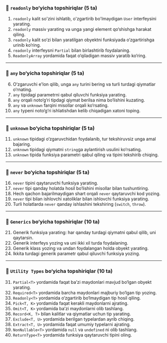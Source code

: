 

### 🔹 `readonly` bo‘yicha topshiriqlar (5 ta)

1. `readonly` kalit so'zini ishlatib, o'zgartirib bo'lmaydigan `User` interfeysini yarating.
2. `readonly` massiv yarating va unga yangi element qo‘shishga harakat qiling.
3. `readonly` kalit so‘zi bilan yaratilgan obyektni funksiyada o‘zgartirishga urinib ko‘ring.
4. `readonly` interfeysni `Partial` bilan birlashtirib foydalaning.
5. `ReadonlyArray` yordamida faqat o‘qiladigan massiv yaratib ko‘ring.

---

### 🔹 `any` bo‘yicha topshiriqlar (5 ta)

6. O‘zgaruvchi e'lon qilib, unga `any` turini bering va turli turdagi qiymatlar o‘rnating.
7. `any` tipidagi parametrni qabul qiluvchi funksiya yarating.
8. `any` orqali noto‘g‘ri tipdagi qiymat berilsa nima bo‘lishini kuzating.
9. `any` va `unknown` farqini misollar orqali ko‘rsating.
10. `any` typeni noto‘g‘ri ishlatishdan kelib chiqadigan xatoni toping.

---

### 🔹 `unknown` bo‘yicha topshiriqlar (5 ta)

11. `unknown` tipidagi o‘zgaruvchidan foydalanib, tur tekshiruvsiz unga amal bajaring.
12. `unknown` tipidagi qiymatni `string`ga aylantirish usulini ko‘rsating.
13. `unknown` tipida funksiya parametri qabul qiling va tipini tekshirib chiqing.


---

### 🔹 `never` bo‘yicha topshiriqlar (5 ta)

16. `never` tipini qaytaruvchi funksiya yarating.
17. `never` tipi qanday holatda hosil bo‘lishini misollar bilan tushuntiring.
18. Hech qachon bajarilmaydigan shart orqali `never` qaytaruvchi kod yozing.
19. `never` tipi bilan ishlovchi xatoliklar bilan ishlovchi funksiya yarating.
20. Turli holatlarda `never` qanday ishlashini tekshiring (`switch`, `throw`).

---

### 🔹 `Generics` bo‘yicha topshiriqlar (10 ta)

21. Generik funksiya yarating: har qanday turdagi qiymatni qabul qilib, uni qaytarsin.
22. Generik interfeys yozing va uni ikki xil turda foydalaning.
23. Generik klass yozing va undan foydalangan holda obyekt yarating.
24. Ikkita turdagi generik parametr qabul qiluvchi funksiya yozing.

---

### 🔹 `Utility Types` bo‘yicha topshiriqlar (10 ta)

31. `Partial<T>` yordamida faqat ba’zi maydonlari mavjud bo‘lgan obyekt yarating.
32. `Required<T>` yordamida barcha maydonlari majburiy bo‘lgan tip yozing.
33. `Readonly<T>` yordamida o‘zgartirib bo‘lmaydigan tip hosil qiling.
34. `Pick<T, K>` yordamida faqat kerakli maydonlarni ajrating.
35. `Omit<T, K>` yordamida ba’zi maydonlarni olib tashlang.
36. `Record<K, T>` bilan kalitlar va qiymatlar uchun tip yarating.
37. `Exclude<T, U>` yordamida berilgan typelardan ayrib chiqing.
38. `Extract<T, U>` yordamida faqat umumiy typelarni ajrating.
39. `NonNullable<T>` yordamida `null` va `undefined` ni olib tashlang.
40. `ReturnType<T>` yordamida funksiya qaytaruvchi tipini oling.

